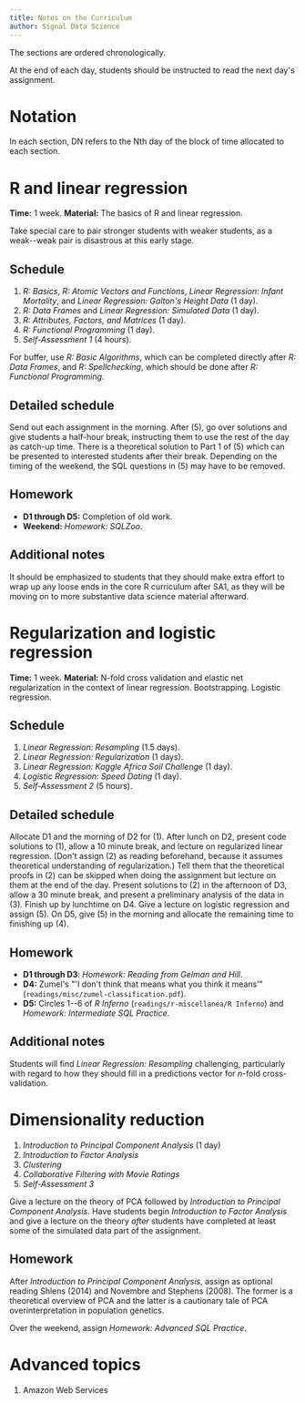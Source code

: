 ```yaml
---
title: Notes on the Curriculum
author: Signal Data Science
---
```


The sections are ordered chronologically.

At the end of each day, students should be instructed to read the next day's assignment.

Notation
========

In each section, DN refers to the Nth day of the block of time allocated to each section.

R and linear regression
=======================

**Time:** 1 week. **Material:** The basics of R and linear regression.

Take special care to pair stronger students with weaker students, as a weak--weak pair is disastrous at this early stage.

Schedule
--------

1. *R: Basics*, *R: Atomic Vectors and Functions*, *Linear Regression: Infant Mortality*, and *Linear Regression: Galton's Height Data* (1 day).
2. *R: Data Frames* and *Linear Regression: Simulated Data* (1 day).
3. *R: Attributes, Factors, and Matrices* (1 day).
4. *R: Functional Programming* (1 day).
5. *Self-Assessment 1* (4 hours).

For buffer, use *R: Basic Algorithms*, which can be completed directly after *R: Data Frames*, and *R: Spellchecking*, which should be done after *R: Functional Programming*.

Detailed schedule
-----------------

Send out each assignment in the morning. After (5), go over solutions and give students a half-hour break, instructing them to use the rest of the day as catch-up time. There is a theoretical solution to Part 1 of (5) which can be presented to interested students after their break. Depending on the timing of the weekend, the SQL questions in (5) may have to be removed.

Homework
--------

* **D1 through D5:** Completion of old work.
* **Weekend:** *Homework: SQLZoo*.

Additional notes
----------------

It should be emphasized to students that they should make extra effort to wrap up any loose ends in the core R curriculum after SA1, as they will be moving on to more substantive data science material afterward.

Regularization and logistic regression
======================================

**Time:** 1 week. **Material:** N-fold cross validation and elastic net regularization in the context of linear regression. Bootstrapping. Logistic regression.

Schedule
--------

1. *Linear Regression: Resampling* (1.5 days).
2. *Linear Regression: Regularization* (1 days).
3. *Linear Regression: Kaggle Africa Soil Challenge* (1 day).
4. *Logistic Regression: Speed Dating* (1 day).
5. *Self-Assessment 2* (5 hours).

Detailed schedule
-----------------

Allocate D1 and the morning of D2 for (1). After lunch on D2, present code solutions to (1), allow a 10 minute break, and lecture on regularized linear regression. (Don't assign (2) as reading beforehand, because it assumes theoretical understanding of regularization.) Tell them that the theoretical proofs in (2) can be skipped when doing the assignment but lecture on them at the end of the day. Present solutions to (2) in the afternoon of D3, allow a 30 minute break, and present a preliminary analysis of the data in (3). Finish up by lunchtime on D4. Give a lecture on logistic regression and assign (5). On D5, give (5) in the morning and allocate the remaining time to finishing up (4).

Homework
--------

* **D1 through D3**: *Homework: Reading from Gelman and Hill*.
* **D4:** Zumel's "'I don't think that means what you think it means'" (`readings/misc/zumel-classification.pdf`).
* **D5:** Circles 1--6 of *R Inferno* (`readings/r-miscellanea/R Inferno`) and *Homework: Intermediate SQL Practice*.

Additional notes
----------------

Students will find *Linear Regression: Resampling* challenging, particularly with regard to how they should fill in a predictions vector for $n$-fold cross-validation.

Dimensionality reduction
========================

1. *Introduction to Principal Component Analysis* (1 day)
2. *Introduction to Factor Analysis*
3. *Clustering*
4. *Collaborative Filtering with Movie Ratings*
5. *Self-Assessment 3*

Give a lecture on the theory of PCA followed by *Introduction to Principal Component Analysis*. Have students begin *Introduction to Factor Analysis* and give a lecture on the theory *after* students have completed at least some of the simulated data part of the assignment.

Homework
--------

After *Introduction to Principal Component Analysis*, assign as optional reading Shlens (2014) and Novembre and Stephens (2008). The former is a theoretical overview of PCA and the latter is a cautionary tale of PCA overinterpretation in population genetics.

Over the weekend, assign *Homework: Advanced SQL Practice*.

Advanced topics
===============

1. Amazon Web Services